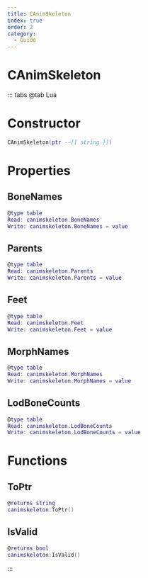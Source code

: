 ```yaml
---
title: CAnimSkeleton
index: true
order: 2
category:
  - Guide
---
```


# CAnimSkeleton

::: tabs
@tab Lua
# Constructor
```lua
CAnimSkeleton(ptr --[[ string ]])
```
# Properties
## BoneNames 
```lua
@type table
Read: canimskeleton.BoneNames
Write: canimskeleton.BoneNames = value
```
## Parents 
```lua
@type table
Read: canimskeleton.Parents
Write: canimskeleton.Parents = value
```
## Feet 
```lua
@type table
Read: canimskeleton.Feet
Write: canimskeleton.Feet = value
```
## MorphNames 
```lua
@type table
Read: canimskeleton.MorphNames
Write: canimskeleton.MorphNames = value
```
## LodBoneCounts 
```lua
@type table
Read: canimskeleton.LodBoneCounts
Write: canimskeleton.LodBoneCounts = value
```
# Functions
## ToPtr
```lua
@returns string
canimskeleton:ToPtr()
```
## IsValid
```lua
@returns bool
canimskeleton:IsValid()
```

:::